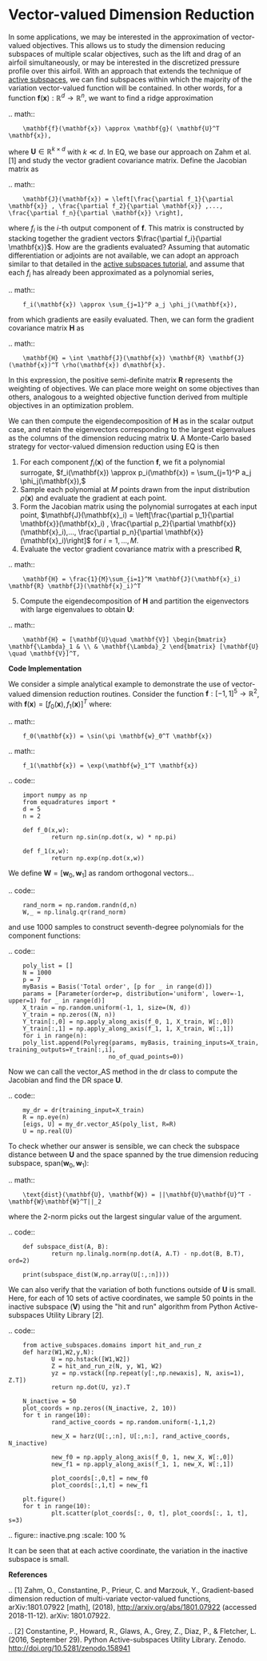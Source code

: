 Vector-valued Dimension Reduction
====================
In some applications, we may be interested in the approximation of vector-valued objectives. This allows us to study the dimension reducing subspaces of multiple scalar objectives, such as the lift and drag of an airfoil simultaneously, or may be interested in the discretized pressure profile over this airfoil. With an approach that extends the technique of [active subspaces](https://effective-quadratures.github.io/Effective-Quadratures/_documentation/tutorial_11.html), we can find subspaces within which the majority of the variation vector-valued function will be contained. In other words, for a function $\mathbf{f}(\mathbf{x}): \mathbb{R}^d \rightarrow \mathbb{R}^n$, we want to find a ridge approximation


.. math::

        \mathbf{f}(\mathbf{x}) \approx \mathbf{g}( \mathbf{U}^T \mathbf{x}),


where $\mathbf{U} \in \mathbb{R}^{k \times d}$ with $k \ll d$. In EQ, we base our approach on Zahm et al. [1] and study the vector gradient covariance matrix. Define the Jacobian matrix as

.. math::

        \mathbf{J}(\mathbf{x}) = \left[\frac{\partial f_1}{\partial \mathbf{x}} , \frac{\partial f_2}{\partial \mathbf{x}} ,..., \frac{\partial f_n}{\partial \mathbf{x}} \right],


where $f_i$ is the $i$-th output component of $\mathbf{f}$. This matrix is constructed by stacking together the gradient vectors $\frac{\partial f_i}{\partial \mathbf{x}}$. How are the gradients evaluated? Assuming that automatic differentiation or adjoints are not available, we can adopt an approach similar to that detailed in the [active subspaces tutorial](https://effective-quadratures.github.io/Effective-Quadratures/_documentation/tutorial_11.html), and assume that each $f_i$ has already been approximated as a polynomial series,

.. math::

        f_i(\mathbf{x}) \approx \sum_{j=1}^P a_j \phi_j(\mathbf{x}),


from which gradients are easily evaluated. Then, we can form the gradient covariance matrix $\mathbf{H}$ as

.. math::

        \mathbf{H} = \int \mathbf{J}(\mathbf{x}) \mathbf{R} \mathbf{J}(\mathbf{x})^T \rho(\mathbf{x}) d\mathbf{x}.


In this expression, the positive semi-definite matrix $\mathbf{R}$ represents the weighting of objectives. We can place more weight on some objectives than others, analogous to a weighted objective function derived from multiple objectives in an optimization problem. 

We can then compute the eigendecomposition of $\mathbf{H}$ as in the scalar output case, and retain the eigenvectors corresponding to the largest eigenvalues as the columns of the dimension reducing matrix $\mathbf{U}$. A Monte-Carlo based strategy for vector-valued dimension reduction using EQ is then

1. For each component $f_i(\mathbf{x})$ of the function $\mathbf{f}$, we fit a polynomial surrogate, $f_i(\mathbf{x}) \approx p_i(\mathbf{x}) = \sum_{j=1}^P a_j \phi_j(\mathbf{x}),$
2. Sample each polynomial at $M$ points drawn from the input distribution $\rho(\mathbf{x})$ and evaluate the gradient at each point.
3. Form the Jacobian matrix using the polynomial surrogates at each input point, $\mathbf{J}(\mathbf{x}_i) = \left[\frac{\partial p_1}{\partial \mathbf{x}}(\mathbf{x}_i) , \frac{\partial p_2}{\partial \mathbf{x}} (\mathbf{x}_i),..., \frac{\partial p_n}{\partial \mathbf{x}}  (\mathbf{x}_i)\right]$ for $i = 1,...,M$.
4. Evaluate the vector gradient covariance matrix with a prescribed $\mathbf{R}$, 

.. math::

        \mathbf{H} = \frac{1}{M}\sum_{i=1}^M \mathbf{J}(\mathbf{x}_i) \mathbf{R} \mathbf{J}(\mathbf{x}_i)^T


5. Compute the eigendecomposition of $\mathbf{H}$ and partition the eigenvectors with large eigenvalues to obtain $\mathbf{U}$:

.. math::

        \mathbf{H} = [\mathbf{U}\quad \mathbf{V}] \begin{bmatrix} \mathbf{\Lambda}_1 & \\ & \mathbf{\Lambda}_2 \end{bmatrix} [\mathbf{U} \quad \mathbf{V}]^T,


**Code Implementation**

We consider a simple analytical example to demonstrate the use of vector-valued dimension reduction routines. Consider the function $\mathbf{f}: [-1,1]^5 \rightarrow \mathbb{R}^2$, with $\mathbf{f}(\mathbf{x}) = [f_0(\mathbf{x}), f_1(\mathbf{x})]^T$ where:

.. math::

        f_0(\mathbf{x}) = \sin(\pi \mathbf{w}_0^T \mathbf{x})

.. math::

        f_1(\mathbf{x}) = \exp(\mathbf{w}_1^T \mathbf{x})


.. code::

        import numpy as np
        from equadratures import *
        d = 5
        n = 2

        def f_0(x,w):
                return np.sin(np.dot(x, w) * np.pi)

        def f_1(x,w):
                return np.exp(np.dot(x,w))

We define $\mathbf{W} = [\mathbf{w}_0, \mathbf{w}_1]$ as random orthogonal vectors...

.. code::

        rand_norm = np.random.randn(d,n)
        W,_ = np.linalg.qr(rand_norm)

and use 1000 samples to construct seventh-degree polynomials for the component functions:

.. code::

        poly_list = []
        N = 1000
        p = 7
        myBasis = Basis('Total order', [p for _ in range(d)])
        params = [Parameter(order=p, distribution='uniform', lower=-1, upper=1) for _ in range(d)]
        X_train = np.random.uniform(-1, 1, size=(N, d))
        Y_train = np.zeros((N, n))
        Y_train[:,0] = np.apply_along_axis(f_0, 1, X_train, W[:,0])
        Y_train[:,1] = np.apply_along_axis(f_1, 1, X_train, W[:,1])
        for i in range(n):
        poly_list.append(Polyreg(params, myBasis, training_inputs=X_train, training_outputs=Y_train[:,i],
                                no_of_quad_points=0))

Now we can call the vector_AS method in the dr class to compute the Jacobian and find the DR space $\mathbf{U}$.

.. code::

        my_dr = dr(training_input=X_train)
        R = np.eye(n)
        [eigs, U] = my_dr.vector_AS(poly_list, R=R)
        U = np.real(U)

To check whether our answer is sensible, we can check the subspace distance between $\mathbf{U}$ and the space spanned by the true dimension reducing subspace, $\text{span}(\mathbf{w}_0, \mathbf{w}_1)$:

.. math::

        \text{dist}(\mathbf{U}, \mathbf{W}) = ||\mathbf{U}\mathbf{U}^T - \mathbf{W}\mathbf{W}^T||_2


where the 2-norm picks out the largest singular value of the argument.

.. code::

        def subspace_dist(A, B):
                return np.linalg.norm(np.dot(A, A.T) - np.dot(B, B.T), ord=2)
        
        print(subspace_dist(W,np.array(U[:,:n])))

We can also verify that the variation of both functions outside of $\mathbf{U}$ is small. Here, for each of 10 sets of active coordinates, we sample 50 points in the inactive subspace ($\mathbf{V}$) using the "hit and run" algorithm from Python Active-subspaces Utility Library [2]. 

.. code::

        from active_subspaces.domains import hit_and_run_z
        def harz(W1,W2,y,N):
                U = np.hstack([W1,W2])
                Z = hit_and_run_z(N, y, W1, W2)
                yz = np.vstack([np.repeat(y[:,np.newaxis], N, axis=1), Z.T])
                return np.dot(U, yz).T

        N_inactive = 50
        plot_coords = np.zeros((N_inactive, 2, 10))
        for t in range(10):
                rand_active_coords = np.random.uniform(-1,1,2)

                new_X = harz(U[:,:n], U[:,n:], rand_active_coords, N_inactive)

                new_f0 = np.apply_along_axis(f_0, 1, new_X, W[:,0])
                new_f1 = np.apply_along_axis(f_1, 1, new_X, W[:,1])

                plot_coords[:,0,t] = new_f0
                plot_coords[:,1,t] = new_f1

        plt.figure()
        for t in range(10):
                plt.scatter(plot_coords[:, 0, t], plot_coords[:, 1, t], s=3)

.. figure:: inactive.png
        :scale: 100 %

It can be seen that at each active coordinate, the variation in the inactive subspace is small.

**References**

.. [1] Zahm, O.,  Constantine, P., Prieur, C. and Marzouk, Y., Gradient-based dimension reduction of multi-variate vector-valued functions, arXiv:1801.07922 [math], (2018), http://arxiv.org/abs/1801.07922 (accessed
2018-11-12). arXiv: 1801.07922.

.. [2] Constantine, P., Howard, R., Glaws, A., Grey, Z., Diaz, P., & Fletcher, L. (2016, September 29). Python Active-subspaces Utility Library. Zenodo. http://doi.org/10.5281/zenodo.158941

